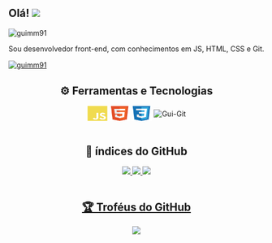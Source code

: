 ## Olá! <img src="https://media.giphy.com/media/hvRJCLFzcasrR4ia7z/giphy.gif" width="25px">

<p align="left"> <img src="https://komarev.com/ghpvc/?username=guimm91&label=Profile%20views&color=0e75b6&style=flat" alt="guimm91" />
  
Sou desenvolvedor front-end, com conhecimentos em JS, HTML, CSS e Git.
  
<p><a href="https://www.linkedin.com/in/guilherme-marques-mesquita-39bb44233/" target="_blank"><img align="center" src="https://www.vectorlogo.zone/logos/linkedin/linkedin-ar21.svg" alt="guimm91"/></a></p>
  

<div style="display: inline_block" align="center">
  <h2>⚙️ Ferramentas e Tecnologias</h2>
  <img align="center" alt="Gui-Js" title="Javascript" height="30" width="40" src="https://raw.githubusercontent.com/devicons/devicon/master/icons/javascript/javascript-plain.svg">
  <img align="center" alt="Gui-HTML" title="HTML" height="30" width="40" src="https://raw.githubusercontent.com/devicons/devicon/master/icons/html5/html5-original.svg">
  <img align="center" alt="Gui-CSS" title="CSS" height="30" width="40" src="https://raw.githubusercontent.com/devicons/devicon/master/icons/css3/css3-original.svg"> 
  <img align="center" alt="Gui-Git" title="Git" width="30" height="30" src="https://www.vectorlogo.zone/logos/git-scm/git-scm-icon.svg">
</div>


<div align="center"></br>  
  <h2>🚩 índices do GitHub</h2>
  <a href="https://github.com/guimm91">
  <img height="150em" src="https://github-readme-stats.vercel.app/api?username=guimm91&show_icons=true&include_all_commits=true&count_private=true"/>
  <img height="150em" src="https://github-readme-stats.vercel.app/api/top-langs/?username=guimm91&layout=compact&langs_count=16"/>    
  <img height="150em" src="https://github-readme-streak-stats.herokuapp.com/?user=guimm91">
</div>
  

<div align="center"></br>  
  <h2>🏆 Troféus do GitHub</h2>
  <img src="https://github-profile-trophy.vercel.app/?username=guimm91&column=7" 
</div>
